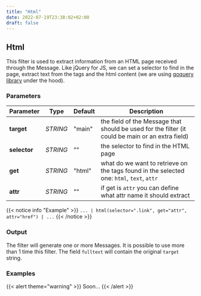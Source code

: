 ```yaml
---
title: "Html"
date: 2022-07-19T23:38:02+02:00
draft: false
---
```


## Html

This filter is used to extract information from an HTML page received through the Message.
Like jQuery for JS, we can set a selector to find in the page, extract text from the tags and the html content (we are using [goquery library](https://github.com/PuerkitoBio/goquery) under the hood).

### Parameters

| Parameter    | Type     | Default | Description                                                                                      |
|--------------|----------|---------|--------------------------------------------------------------------------------------------------|
| **target**   | _STRING_ | "main"  | the field of the Message that should be used for the filter (it could be main or an extra field) |
| **selector** | _STRING_ | ""      | the selector to find in the HTML page                                                            |
| **get**      | _STRING_ | "html"  | what do we want to retrieve on the tags found in the selected one: `html`, `text`, `attr`        |
| **attr**     | _STRING_ | ""      | if get is `attr` you can define what attr name it should extract                                 |


{{< notice info "Example" >}}
`... | html(selector=".link", get="attr", attr="href") | ...`
{{< /notice >}}

### Output

The filter will generate one or more Messages. It is possible to use more than 1 time this filter.
The field `fulltext` will contain the original `target` string.

### Examples

{{< alert theme="warning" >}}
Soon...
{{< /alert >}} 